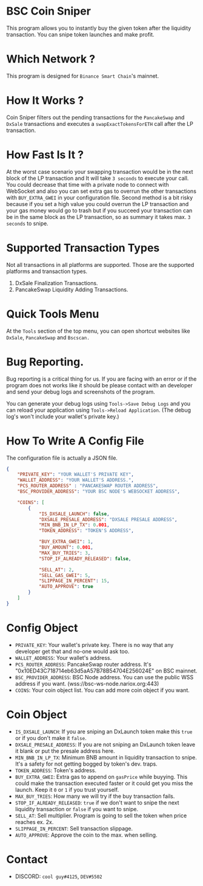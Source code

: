 # BSC Coin Sniper
This program allows you to instantly buy the given token after the liquidity transaction. You can snipe token launches and make profit.

# Which Network ?
This program is designed for `Binance Smart Chain`'s mainnet.

# How It Works ?
Coin Sniper filters out the pending transactions for the `PancakeSwap` and `DxSale` transactions and executes a `swapExactTokensForETH` call after the LP transaction.

# How Fast Is It ?
At the worst case scenario your swapping transaction would be in the next block of the LP transaction and It will take `3 seconds` to execute your call.
You could decrease that time with a private node to connect with WebSocket and also you can set extra gas to overrun the other transactions with `BUY_EXTRA_GWEI` in your configuration file. Second method is a bit risky because if you set a high value you could overrun the LP transaction and your gas money would go to trash but if you succeed your transaction can be in the same block as the LP transaction, so as summary it takes max. `3 seconds` to snipe.

# Supported Transaction Types
Not all transactions in all platforms are supported. Those are the supported platforms and transaction types.

1. DxSale Finalization Transactions.
2. PancakeSwap Liquidity Adding Transactions.

# Quick Tools Menu
At the `Tools` section of the top menu, you can open shortcut websites like `DxSale`, `PancakeSwap` and `Bscscan.`

# Bug Reporting.
Bug reporting is a critical thing for us. If you are facing with an error or if the program does not works like it should be please contact with an developer and send your debug logs and screenshots of the program.

You can generate your debug logs using `Tools->Save Debug Logs` and you can reload your application using `Tools->Reload Application`.
(The debug log's won't include your wallet's private key.)

# How To Write A Config File
The configuration file is actually a JSON file.

```json
{
    "PRIVATE_KEY": "YOUR WALLET'S PRIVATE KEY",
    "WALLET_ADDRESS": "YOUR WALLET'S ADDRESS.",
    "PCS_ROUTER_ADDRESS" : "PANCAKESWAP ROUTER ADDRESS",
    "BSC_PROVIDER_ADDRESS": "YOUR BSC NODE'S WEBSOCKET ADDRESS",

    "COINS": [
        {   
            "IS_DXSALE_LAUNCH": false,
            "DXSALE_PRESALE_ADDRESS": "DXSALE PRESALE ADDRESS",
            "MIN_BNB_IN_LP_TX": 0.001,
            "TOKEN_ADDRESS": "TOKEN'S ADDRESS",

            "BUY_EXTRA_GWEI": 1,
            "BUY_AMOUNT": 0.001,
            "MAX_BUY_TRIES": 3,
            "STOP_IF_ALREADY_RELEASED": false,

            "SELL_AT": 2,
            "SELL_GAS_GWEI": 5,
            "SLIPPAGE_IN_PERCENT": 15,
            "AUTO_APPROVE": true
        }
    ]
}
```

# Config Object
* `PRIVATE_KEY`: Your wallet's private key. There is no way that any developer get that and no-one would ask too.
* `WALLET_ADDRESS`: Your wallet's address.
* `PCS_ROUTER_ADDRESS`: PancakeSwap router address. It's "0x10ED43C718714eb63d5aA57B78B54704E256024E" on BSC mainnet.
* `BSC_PROVIDER_ADDRESS`: BSC Node address. You can use the public WSS address if you want. (wss://bsc-ws-node.nariox.org:443)
* `COINS`: Your coin object list. You can add more coin object if you want.

# Coin Object
* `IS_DXSALE_LAUNCH`: If you are sniping an DxLaunch token make this `true` or if you don't make it `false`.
* `DXSALE_PRESALE_ADDRESS`: If you are not sniping an DxLaunch token leave it blank or put the presale address here.
* `MIN_BNB_IN_LP_TX`: Minimum BNB amount in liquidity transaction to snipe. It's a safety for not getting bogged by token's dev. traps.
* `TOKEN_ADDRESS`: Token's address.
* `BUY_EXTRA_GWEI`: Extra gas to append on `gasPrice` while buyying. This could make the transaction executed faster or it could get you miss the launch. Keep it `0` or `1` if you trust yourself.
* `MAX_BUY_TRIES`: How many we will try if the buy transaction fails.
* `STOP_IF_ALREADY_RELEASED`: `true` if we don't want to snipe the next liquidity transaction or `false` if you want to snipe.
* `SELL_AT`: Sell multiplier. Program is going to sell the token when price reaches ex. 2x.
* `SLIPPAGE_IN_PERCENT`: Sell transaction slippage.
* `AUTO_APPROVE`: Approve the coin to the max. when selling.

# Contact
* DISCORD: `cool guy#4125`, `DEV#5502`
